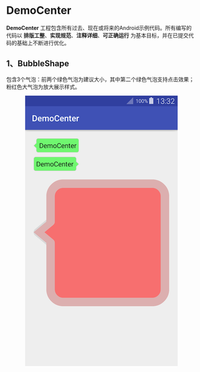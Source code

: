 # DemoCenter

__DemoCenter__ 工程包含所有过去、现在或将来的Android示例代码。所有编写的代码以 __排版工整__、__实现规范__、__注释详细__、__可正确运行__ 为基本目标，并在已提交代码的基础上不断进行优化。

## 1、BubbleShape

包含3个气泡：前两个绿色气泡为建议大小，其中第二个绿色气泡支持点击效果；粉红色大气泡为放大展示样式。

<div align=center><img src="images/BubbleShape.png"/></div>
